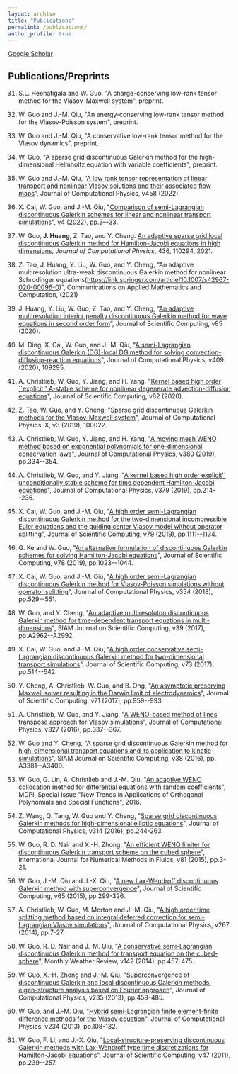 ```yaml
---
layout: archive
title: "Publications"
permalink: /publications/
author_profile: true
---
```


[Google Scholar](https://scholar.google.com/citations?user=aXzbtQUAAAAJ&hl=en)

## Publications/Preprints

31. S.L. Heenatigala and W. Guo, "A charge-conserving low-rank tensor method for the Vlasov–Maxwell system", preprint.
	
30. W. Guo and J.-M. Qiu, "An energy-conserving low-rank tensor method for the Vlasov-Poisson system", preprint.
	
29. W. Guo and J.-M. Qiu, "A conservative low-rank tensor method for the Vlasov dynamics", preprint.

	
28. W. Guo, "A sparse grid discontinuous Galerkin method for the high-dimensional Helmholtz equation with variable coefficients",
preprint.

27. W. Guo and J.-M. Qiu, “[A low rank tensor representation of linear transport and nonlinear Vlasov solutions and their associated flow maps](https://www.sciencedirect.com/science/article/pii/S0021999122001516)”, Journal of Computational Physics, v458 (2022).

26. X. Cai, W. Guo, and J.-M. Qiu, "[Comparison of semi-Lagrangian discontinuous Galerkin schemes for linear and nonlinear transport simulations](https://link-springer-com.lib-e2.lib.ttu.edu/article/10.1007/s42967-020-00088-0)", v4 (2022), pp.3–-33.


25. W. Guo, **J. Huang**, Z. Tao, and Y. Cheng. [An adaptive sparse grid local discontinuous Galerkin method for Hamilton-Jacobi equations in high dimensions](https://www.sciencedirect.com/science/article/pii/S0021999121001893), *Journal of Computational Physics*, 436, 110294, 2021.

24. Z. Tao, J. Huang, Y. Liu, W. Guo, and Y. Cheng, “An adaptive multiresolution ultra-weak discontinuous Galerkin method for nonlinear Schrodinger equations(https://link.springer.com/article/10.1007/s42967-020-00096-0)”, Communications on Applied Mathematics and Computation, (2021)

23. J. Huang, Y. Liu, W. Guo, Z. Tao, and Y. Cheng, “[An adaptive multiresolution interior penalty discontinuous Galerkin method for wave equations in second order form](https://link.springer.com/article/10.1007/s10915-020-01322-w)”, Journal of Scientific Computing, v85 (2020).


22. M. Ding, X. Cai, W. Guo, and J.-M. Qiu, "[A semi-Lagrangian discontinuous Galerkin (DG)-local DG method for solving convection-diffusion-reaction equations](https://www.sciencedirect.com/science/article/pii/S0021999120300693)", Journal of Computational Physics, v409 (2020), 109295.


21. A. Christlieb, W. Guo,  Y. Jiang, and H. Yang, "[Kernel based high order ``explicit'' A-stable scheme for nonlinear degenerate advection-diffusion equations](https://link.springer.com/article/10.1007/s10915-020-01152-w)", Journal of Scientific Computing, v82 (2020).

20. Z. Tao, W. Guo, and Y. Cheng, "[Sparse grid discontinuous Galerkin methods for the Vlasov-Maxwell system](https://www.sciencedirect.com/science/article/pii/S2590055219300381)", Journal of Computational Physics: X, v3 (2019), 100022.

19. A. Christlieb, W. Guo, Y. Jiang, and H. Yang, "[A moving mesh WENO method based on exponential polynomials for one-dimensional conservation laws](https://www.sciencedirect.com/science/article/pii/S0021999118308076)", Journal of Computational Physics, v380 (2019), pp.334--354.	

18. A. Christlieb, W. Guo, and Y. Jiang, "[A kernel based high order  explicit'' unconditionally stable scheme for time dependent Hamilton-Jacobi equations](https://www.sciencedirect.com/science/article/pii/S0021999118307812)",  Journal of Computational Physics, v379 (2019), pp.214--236.

17. X. Cai, W. Guo, and J.-M. Qiu, "[A high order semi-Lagrangian discontinuous Galerkin method for the two-dimensional incompressible Euler equations and the guiding center Vlasov model without operator splitting](https://link.springer.com/article/10.1007/s10915-018-0889-1)", Journal of Scientific Computing, v79 (2019), pp.1111--1134.

16. G. Ke and W. Guo, "[An alternative formulation of discontinuous Galerkin schemes for solving Hamilton-Jacobi equations](https://link.springer.com/article/10.1007/s10915-018-0794-7)",  Journal of Scientific Computing, v78 (2019), pp.1023--1044.


15. X. Cai, W. Guo, and J.-M. Qiu, "[A high order semi-Lagrangian discontinuous Galerkin method for Vlasov-Poisson simulations without operator splitting](https://www.sciencedirect.com/science/article/pii/S002199911730815X)",  Journal of Computational Physics, v354 (2018), pp.529--551.

14. W. Guo, and Y. Cheng, "[An adaptive multiresoluton discontinuous Galerkin method for time-dependent transport equations in multi-dimensions](https://epubs.siam.org/doi/abs/10.1137/16M1083190)",  SIAM Journal on Scientific Computing, v39 (2017), pp.A2962--A2992.

13. X. Cai, W. Guo, and J.-M. Qiu, "[A high order conservative semi-Lagrangian discontinuous Galerkin method for two-dimensional transport simulations](https://link.springer.com/article/10.1007/s10915-017-0554-0)",  Journal of Scientific Computing, v73 (2017), pp.514--542.

12. Y. Cheng, A. Christlieb, W. Guo, and B. Ong, "[An asymptotic preserving Maxwell solver resulting in the Darwin limit of electrodynamics](https://link.springer.com/article/10.1007/s10915-016-0328-0)", Journal of Scientific Computing, v71 (2017), pp.959--993.

11. A. Christlieb, W. Guo, and Y. Jiang, "[A WENO-based method of lines transpose approach for Vlasov simulations](https://www.sciencedirect.com/science/article/pii/S0021999116304697)", Journal of Computational Physics, v327 (2016), pp.337--367.

10. W. Guo and Y. Cheng, "[A sparse grid discontinuous Galerkin method for high-dimensional transport equations and its application to kinetic simulations](https://epubs.siam.org/doi/abs/10.1137/16M1060017)", SIAM Journal on Scientific Computing, v38 (2016), pp. A3381--A3409.

9. W. Guo, G. Lin, A. Christlieb and J.-M. Qiu, "[An adaptive WENO collocation method for differential equations with random coefficients](http://www.mdpi.com/2227-7390/4/2/29)",  MDPI, Special Issue "New Trends in Applications of Orthogonal Polynomials and Special Functions", 2016. 

8. Z. Wang, Q. Tang, W. Guo and Y. Cheng, "[Sparse grid discontinuous Galerkin methods for high-dimensional elliptic equations](http://arxiv.org/pdf/1508.07781v1.pdf)", Journal of Computational Physics, v314 (2016), pp.244-263.

7. W. Guo, R. D. Nair and X.-H. Zhong, "[An efficient WENO limiter for discontinuous Galerkin transport scheme on the cubed sphere](http://onlinelibrary.wiley.com/doi/10.1002/fld.4171/full)",  International Journal for Numerical Methods in Fluids, v81 (2015), pp.3-21.

6. W. Guo, J.-M. Qiu and J.-X. Qiu, "[A new Lax-Wendroff discontinuous Galerkin method with superconvergence](http://link.springer.com/article/10.1007/s10915-014-9968-0)",  Journal of Scientific Computing, v65 (2015), pp.299-326.	

5. A. Christlieb, W. Guo, M. Morton and J.-M. Qiu, "[A high order time splitting method based on integral deferred correction
for semi-Lagrangian Vlasov simulations](http://arxiv.org/pdf/1310.6015v2.pdf)", Journal of Computational Physics, v267 (2014), pp.7-27.

4. W. Guo, R. D. Nair and J.-M. Qiu, "[A conservative semi-Lagrangian discontinuous Galerkin method for transport equation on the cubed-sphere](http://journals.ametsoc.org/doi/abs/10.1175/MWR-D-13-00048.1)",  Monthly Weather Review, v142 (2014),  pp.457-475.

3. W. Guo, X.-H. Zhong and J.-M. Qiu,  "[Superconvergence of discontinuous Galerkin and local discontinuous Galerkin methods: eigen-structure analysis based on Fourier approach](http://www.sciencedirect.com/science/article/pii/S0021999112006213)", Journal of Computational Physics, v235 (2013), pp.458-485.

2. W. Guo, and J.-M. Qiu,  "[Hybrid semi-Lagrangian finite element-finite difference methods for the Vlasov equation](http://www.sciencedirect.com/science/article/pii/S0021999112005451)", Journal of Computational Physics, v234 (2013), pp.108-132.

1. W. Guo, F. Li, and J.-X. Qiu, "[Local-structure-preserving discontinuous Galerkin methods with Lax-Wendroff type time discretizations for Hamilton-Jacobi equations](http://link.springer.com/article/10.1007/s10915-010-9434-6)",
 Journal of Scientific Computing, v47 (2011), pp.239--257.

